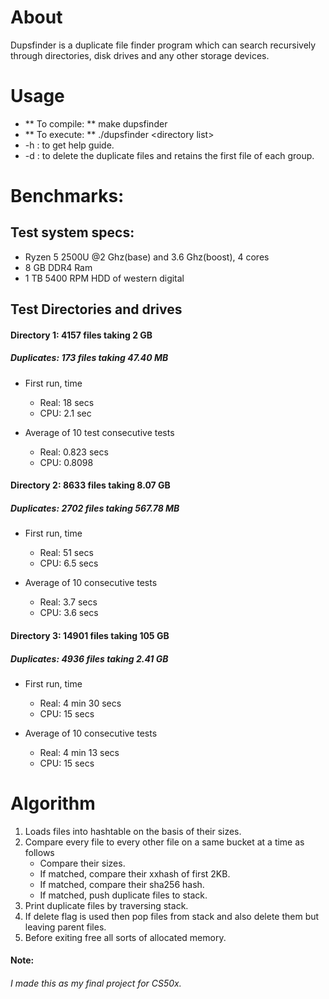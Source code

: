 # About
Dupsfinder is a duplicate file finder program which can search recursively through directories, disk drives and any other storage devices.

# Usage
- ** To compile: ** make dupsfinder
- ** To execute: ** ./dupsfinder \<directory list> <options>
- -h : to get help guide.
- -d : to delete the duplicate files and retains the first file of each group.

# Benchmarks:
## Test system specs:
- Ryzen 5 2500U @2 Ghz(base) and 3.6 Ghz(boost), 4 cores
- 8 GB DDR4 Ram
- 1 TB 5400 RPM HDD of western digital

## Test Directories and drives

#### Directory 1: 4157 files taking 2 GB
##### Duplicates: 173 files taking 47.40 MB

* First run, time
  - Real: 18 secs
  - CPU: 2.1 sec

* Average of 10 test consecutive tests
  - Real: 0.823 secs
  - CPU: 0.8098 

#### Directory 2: 8633 files taking 8.07 GB
##### Duplicates: 2702 files taking 567.78 MB

* First run, time
  - Real: 51 secs
  - CPU: 6.5 secs

* Average of 10 consecutive tests
  - Real: 3.7 secs
  - CPU: 3.6 secs

#### Directory 3: 14901 files taking 105 GB
##### Duplicates: 4936 files taking 2.41 GB

* First run, time
  - Real: 4 min 30 secs
  - CPU: 15 secs

* Average of 10 consecutive tests
  - Real: 4 min 13 secs
  - CPU: 15 secs

# Algorithm
1. Loads files into hashtable on the basis of their sizes.
2. Compare every file to every other file on a same bucket at a time as follows
   - Compare their sizes.
   - If matched, compare their xxhash of first 2KB.
   - If matched, compare their sha256 hash.
   - If matched, push duplicate files to stack.
3. Print duplicate files by traversing stack.
4. If delete flag is used then pop files from stack and also delete them but leaving parent files.
5. Before exiting free all sorts of allocated memory.

#### Note:
###### I made this as my final project for CS50x.
